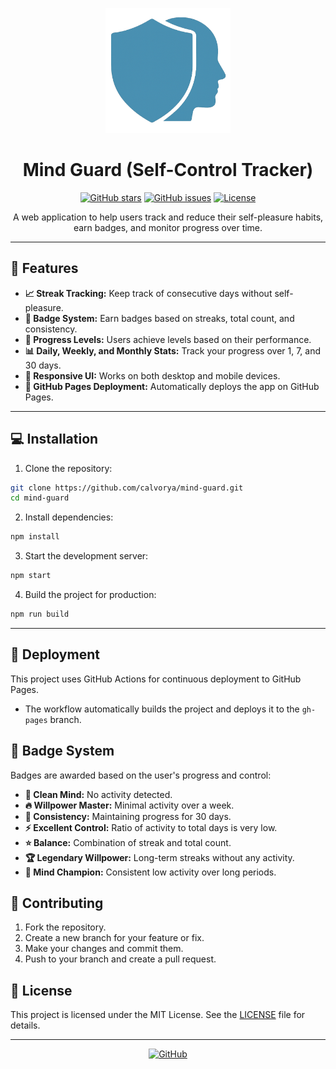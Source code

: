 
<p align="center">
  <img src="https://raw.githubusercontent.com/calvorya/mind-guard/main/public/ico.png" alt="Mind Guard Logo" width="200"/>
</p>

<h1 align="center">Mind Guard (Self-Control Tracker)</h1>

<p align="center">
  <a href="https://github.com/calvorya/mind-guard/stargazers"><img src="https://img.shields.io/github/stars/calvorya/mind-guard?style=flat-square" alt="GitHub stars"/></a>
  <a href="https://github.com/calvorya/mind-guard/issues"><img src="https://img.shields.io/github/issues/calvorya/mind-guard?style=flat-square" alt="GitHub issues"/></a>
  <a href="https://github.com/calvorya/mind-guard/blob/main/LICENSE"><img src="https://img.shields.io/github/license/calvorya/mind-guard?style=flat-square" alt="License"/></a>
</p>

<p align="center">
  A web application to help users track and reduce their self-pleasure habits, earn badges, and monitor progress over time.
</p>

---

## 🌟 Features

- **📈 Streak Tracking:** Keep track of consecutive days without self-pleasure.
- **🏅 Badge System:** Earn badges based on streaks, total count, and consistency.
- **🎯 Progress Levels:** Users achieve levels based on their performance.
- **📊 Daily, Weekly, and Monthly Stats:** Track your progress over 1, 7, and 30 days.
- **📱 Responsive UI:** Works on both desktop and mobile devices.
- **🚀 GitHub Pages Deployment:** Automatically deploys the app on GitHub Pages.

---

## 💻 Installation

1. Clone the repository:

```bash
git clone https://github.com/calvorya/mind-guard.git
cd mind-guard
````

2. Install dependencies:

```bash
npm install
```

3. Start the development server:

```bash
npm start
```

4. Build the project for production:

```bash
npm run build
```

---

## 🚀 Deployment

This project uses GitHub Actions for continuous deployment to GitHub Pages.

* The workflow automatically builds the project and deploys it to the `gh-pages` branch.


## 🏅 Badge System

Badges are awarded based on the user's progress and control:

* **🧠 Clean Mind:** No activity detected.
* **🔥 Willpower Master:** Minimal activity over a week.
* **💪 Consistency:** Maintaining progress for 30 days.
* **⚡ Excellent Control:** Ratio of activity to total days is very low.
* **⭐ Balance:** Combination of streak and total count.
* **🏆 Legendary Willpower:** Long-term streaks without any activity.
* **👑 Mind Champion:** Consistent low activity over long periods.


## 🤝 Contributing

1. Fork the repository.
2. Create a new branch for your feature or fix.
3. Make your changes and commit them.
4. Push to your branch and create a pull request.


## 📄 License

This project is licensed under the MIT License. See the [LICENSE](LICENSE) file for details.

---

<p align="center">
  <a href="https://github.com/calvorya/mind-guard"><img src="https://img.shields.io/badge/GitHub-Visit-blue?style=for-the-badge&logo=github" alt="GitHub"/></a>
</p>
